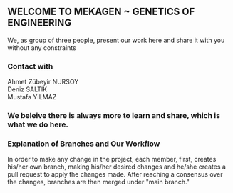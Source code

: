 ## WELCOME TO MEKAGEN ~ GENETICS OF ENGINEERING
We, as group of three people, present our work here and share it with you without any constraints

### Contact with
Ahmet Zübeyir NURSOY
<br> Deniz SALTIK
<br> Mustafa YILMAZ

### We beleive there is always more to learn and share, which is what we do here.

### Explanation of Branches and Our Workflow
In order to make any change in the project, each member, first, creates his/her own branch, making his/her desired changes and he/she creates a pull request to apply the changes made. After reaching a consensus over the changes, branches are then merged under "main branch."



